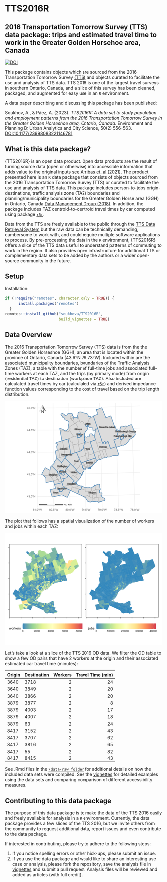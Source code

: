 
<!-- README.md is generated from README.Rmd. Please edit that file -->

# TTS2016R

## 2016 Transportation Tomorrow Survey (TTS) data package: trips and estimated travel time to work in the Greater Golden Horsehoe area, Canada

[![DOI](https://zenodo.org/badge/465815515.svg)](https://zenodo.org/badge/latestdoi/465815515)

This package contains objects which are sourced from the 2016
Transportation Tomorrow Survey [(TTS)](http://dmg.utoronto.ca/drs) and
objects curated to facilitate the use and analysis of TTS data. TTS 2016
is one of the largest travel surveys in southern Ontario, Canada, and a
slice of this survey has been cleaned, packaged, and augmented for easy
use in an `R` environment.

A data paper describing and discussing this package has been published:

Soukhov, A., & Páez, A. (2023). *TTS2016R: A data set to study
population and employment patterns from the 2016 Transportation Tomorrow
Survey in the Greater Golden Horseshoe area, Ontario, Canada*.
Environment and Planning B: Urban Analytics and City Science, 50(2)
556-563. <DOI:10.1177/23998083221146781>

<!-- badges: start -->
<!-- badges: end -->

## What is this data package?

{TTS2016R} is an open data product. Open data products are the result of
turning source data (open or otherwise) into accessible information that
adds value to the original inputs [see Arribas et. al
(2021)](https://rdcu.be/dn6yP). The product presented here is an `R`
data package that consists of objects sourced from the 2016
Transportation Tomorrow Survey (TTS) or curated to facilitate the use
and analysis of TTS data. This package includes person-to-jobs
origin-destinations, traffic analysis zone (TAZ) boundaries and
planning/municipality boundaries for the Greater Golden Horse area (GGH)
in Ontario, Canada [Data Management Group
(2018)](http://dmg.utoronto.ca/transportation-tomorrow-survey/tts-introduction).
In addition, the package includes TAZ centroid-to-centroid travel times
by car computed using package [`r5r`](https://github.com/ipeaGIT/r5r).

Data from the TTS are freely available to the public through the [TTS
Data Retrieval System](http://dmg.utoronto.ca/drs) but the raw data can
be technically demanding, cumbersome to work with, and could require
multiple software applications to process. By pre-processing the data in
the `R` environment, {TTS2016R} offers a slice of the TTS data useful to
understand patterns of commuting to work in the region. It also provides
open infrastructure for additional TTS or complementary data sets to be
added by the authors or a wider open-source community in the future.

## Setup

Installation:

``` r
if (!require("remotes", character.only = TRUE)) {
      install.packages("remotes")
  }
remotes::install_github("soukhova/TTS2016R",
                        build_vignettes = TRUE)
```

## Data Overview

The 2016 Transportation Tomorrow Survey (TTS) data is from the the
Greater Golden Horseshoe (GGH), an area that is located within the
province of Ontario, Canada (43.6°N 79.73°W). Included within are the
associated municipality boundaries, boundaries of the Traffic Analysis
Zones (TAZ), a table with the number of full-time jobs and associated
full-time workers at each TAZ, and the trips (by primary mode) from
origin (residential TAZ) to destination (workplace TAZ). Also included
are calculated travel times by car (calculated via
[`r5r`](https://github.com/ipeaGIT/r5r)) and derived impedance function
values corresponding to the cost of travel based on the trip length
distribution.

<img src="man/figures/TTS16-survey-area.png"  />

The plot that follows has a spatial visualization of the number of
workers and jobs within each TAZ:

<img src="man/figures/tts-workers-jobs-plot.png"  />

Let’s take a look at a slice of the TTS 2016 OD data. We filter the OD
table to show a few OD pairs that have 2 workers at the origin and their
associated estimated car travel time (minutes):
<table>
<thead>
<tr>
<th style="text-align:left;">
Origin
</th>
<th style="text-align:left;">
Destination
</th>
<th style="text-align:right;">
Workers
</th>
<th style="text-align:right;">
Travel Time (min)
</th>
</tr>
</thead>
<tbody>
<tr>
<td style="text-align:left;">
3640
</td>
<td style="text-align:left;">
3718
</td>
<td style="text-align:right;">
2
</td>
<td style="text-align:right;">
24
</td>
</tr>
<tr>
<td style="text-align:left;">
3640
</td>
<td style="text-align:left;">
3849
</td>
<td style="text-align:right;">
2
</td>
<td style="text-align:right;">
20
</td>
</tr>
<tr>
<td style="text-align:left;">
3640
</td>
<td style="text-align:left;">
3866
</td>
<td style="text-align:right;">
2
</td>
<td style="text-align:right;">
20
</td>
</tr>
<tr>
<td style="text-align:left;">
3879
</td>
<td style="text-align:left;">
3877
</td>
<td style="text-align:right;">
2
</td>
<td style="text-align:right;">
8
</td>
</tr>
<tr>
<td style="text-align:left;">
3879
</td>
<td style="text-align:left;">
4003
</td>
<td style="text-align:right;">
2
</td>
<td style="text-align:right;">
17
</td>
</tr>
<tr>
<td style="text-align:left;">
3879
</td>
<td style="text-align:left;">
4007
</td>
<td style="text-align:right;">
2
</td>
<td style="text-align:right;">
18
</td>
</tr>
<tr>
<td style="text-align:left;">
3879
</td>
<td style="text-align:left;">
63
</td>
<td style="text-align:right;">
2
</td>
<td style="text-align:right;">
24
</td>
</tr>
<tr>
<td style="text-align:left;">
8417
</td>
<td style="text-align:left;">
3152
</td>
<td style="text-align:right;">
2
</td>
<td style="text-align:right;">
43
</td>
</tr>
<tr>
<td style="text-align:left;">
8417
</td>
<td style="text-align:left;">
3707
</td>
<td style="text-align:right;">
2
</td>
<td style="text-align:right;">
62
</td>
</tr>
<tr>
<td style="text-align:left;">
8417
</td>
<td style="text-align:left;">
3816
</td>
<td style="text-align:right;">
2
</td>
<td style="text-align:right;">
65
</td>
</tr>
<tr>
<td style="text-align:left;">
8417
</td>
<td style="text-align:left;">
55
</td>
<td style="text-align:right;">
2
</td>
<td style="text-align:right;">
82
</td>
</tr>
<tr>
<td style="text-align:left;">
8417
</td>
<td style="text-align:left;">
8415
</td>
<td style="text-align:right;">
2
</td>
<td style="text-align:right;">
43
</td>
</tr>
</tbody>
</table>

See .Rmd files in the
[`\data-raw folder`](https://github.com/soukhova/TTS2016R/tree/master/data-raw)
for additional details on how the included data sets were compiled. See
the [vignettes](https://soukhova.github.io/TTS2016R/index.html) for
detailed examples using the data sets and comparing comparison of
different accessibility measures.

## Contributing to this data package

The purpose of this data package is to make the data of the TTS 2016
easily and freely available for analysis in a `R` environment.
Currently, the data package provides a few slices of the TTS 2016, but
we invite others from the community to request additional data, report
issues and even contribute to the data package.

If interested in contributing, please try to adhere to the following
steps:

1.  If you notice spelling errors or other hick-ups, please submit an
    issue.
2.  If you use the data package and would like to share an interesting
    use case or analysis, please fork the repository, save the analysis
    file in
    [vignettes](https://github.com/soukhova/TTS2016R/tree/master/vignettes/articles)
    and submit a pull request. Analysis files will be reviewed and added
    as articles (with full credit).

